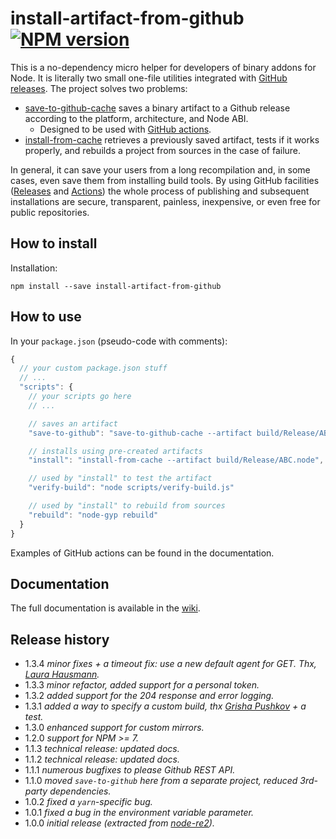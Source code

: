 # install-artifact-from-github [![NPM version][npm-img]][npm-url]

[npm-img]: https://img.shields.io/npm/v/install-artifact-from-github.svg
[npm-url]: https://npmjs.org/package/install-artifact-from-github

This is a no-dependency micro helper for developers of binary addons for Node. It is literally two small one-file utilities integrated with [GitHub releases](https://docs.github.com/en/free-pro-team@latest/github/administering-a-repository/about-releases). The project solves two problems:

* [save-to-github-cache](./Saving) saves a binary artifact to a Github release according to the platform, architecture, and Node ABI.
  * Designed to be used with [GitHub actions](https://github.com/features/actions).
* [install-from-cache](./Installing) retrieves a previously saved artifact, tests if it works properly, and rebuilds a project from sources in the case of failure.

In general, it can save your users from a long recompilation and, in some cases, even save them from installing build tools.
By using GitHub facilities ([Releases](https://docs.github.com/en/github/administering-a-repository/about-releases)
and [Actions](https://github.com/features/actions)) the whole process of publishing and subsequent installations are secure,
transparent, painless, inexpensive, or even free for public repositories.

## How to install

Installation:

```
npm install --save install-artifact-from-github
```

## How to use

In your `package.json` (pseudo-code with comments):

```js
{
  // your custom package.json stuff
  // ...
  "scripts": {
    // your scripts go here
    // ...

    // saves an artifact
    "save-to-github": "save-to-github-cache --artifact build/Release/ABC.node",

    // installs using pre-created artifacts
    "install": "install-from-cache --artifact build/Release/ABC.node",

    // used by "install" to test the artifact
    "verify-build": "node scripts/verify-build.js"

    // used by "install" to rebuild from sources
    "rebuild": "node-gyp rebuild"
  }
}
```

Examples of GitHub actions can be found in the documentation.

## Documentation

The full documentation is available in the [wiki](https://github.com/uhop/install-artifact-from-github/wiki).

## Release history

- 1.3.4 *minor fixes + a timeout fix: use a new default agent for GET. Thx, [Laura Hausmann](https://github.com/zotanmew).*
- 1.3.3 *minor refactor, added support for a personal token.*
- 1.3.2 *added support for the 204 response and error logging.*
- 1.3.1 *added a way to specify a custom build, thx [Grisha Pushkov](https://github.com/reepush) + a test.*
- 1.3.0 *enhanced support for custom mirrors.*
- 1.2.0 *support for NPM >= 7.*
- 1.1.3 *technical release: updated docs.*
- 1.1.2 *technical release: updated docs.*
- 1.1.1 *numerous bugfixes to please Github REST API.*
- 1.1.0 *moved `save-to-github` here from a separate project, reduced 3rd-party dependencies.*
- 1.0.2 *fixed a `yarn`-specific bug.*
- 1.0.1 *fixed a bug in the environment variable parameter.*
- 1.0.0 *initial release (extracted from [node-re2](https://github.com/uhop/node-re2)).*
